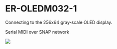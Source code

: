 ER-OLEDM032-1
=============

Connecting to the 256x64 gray-scale OLED display.

Serial MIDI over SNAP network

![](https://github.com/topherCantrell/ER-OLEDM032-1/blob/master/oled-pi.jpg)